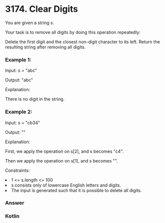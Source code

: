 <h1>3174. Clear Digits</h1>

You are given a string s.

Your task is to remove all digits by doing this operation repeatedly:

Delete the first digit and the closest non-digit character to its left.
Return the resulting string after removing all digits.

 

<h3>Example 1:</h3>

Input: s = "abc"

Output: "abc"

Explanation:

There is no digit in the string.

<h3>Example 2:</h3>

Input: s = "cb34"

Output: ""

Explanation:

First, we apply the operation on s[2], and s becomes "c4".

Then we apply the operation on s[1], and s becomes "".

 

Constraints:

<li>1 <= s.length <= 100</li>
<li>s consists only of lowercase English letters and digits.</li>
<li>The input is generated such that it is possible to delete all digits.</li>

<h3>Answer</h3>

<h3>Kotlin</h3>

```c


```
